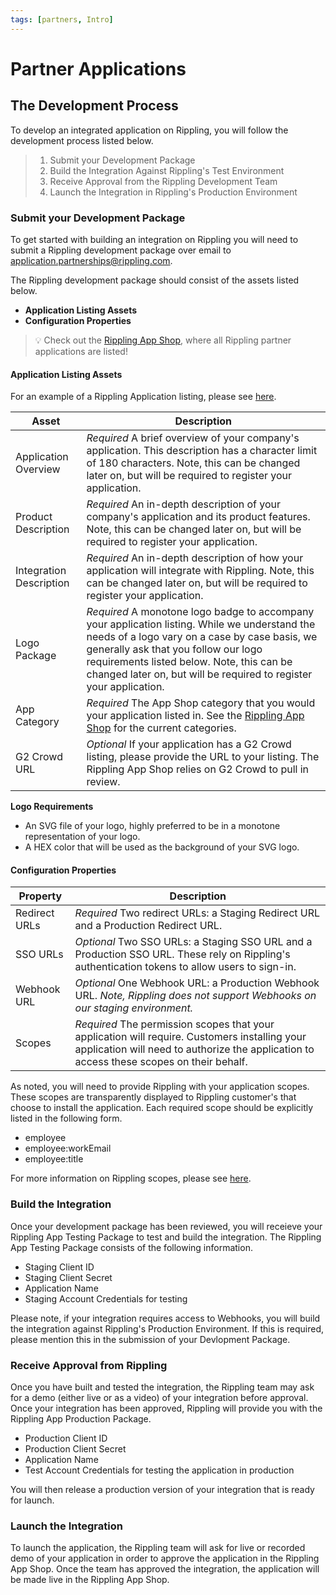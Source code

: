 ```yaml
---
tags: [partners, Intro]
---
```


# Partner Applications

## The Development Process

To develop an integrated application on Rippling, you will follow the development process listed below.

<!-- theme: success -->

> 1. Submit your Development Package
> 2. Build the Integration Against Rippling's Test Environment
> 3. Receive Approval from the Rippling Development Team
> 4. Launch the Integration in Rippling's Production Environment

### Submit your Development Package

To get started with building an integration on Rippling you will need to submit a Rippling development package over email to [application.partnerships@rippling.com](mailto:application.partnerships@rippling.com).

The Rippling development package should consist of the assets listed below.

- **Application Listing Assets**
- **Configuration Properties**

<!-- theme: success -->

> 💡 Check out the [Rippling App Shop](rippling.com/app-shop), where all Rippling partner applications are listed!

#### Application Listing Assets

For an example of a Rippling Application listing, please see [here](https://www.rippling.com/app-shop/app/slack).

| Asset                      | Description                                                                                                                                                                                                                                                                                    |
| -------------------------- | ---------------------------------------------------------------------------------------------------------------------------------------------------------------------------------------------------------------------------------------------------------------------------------------------- |
| Application Overview       | _Required_ A brief overview of your company's application. This description has a character limit of 180 characters. Note, this can be changed later on, but will be required to register your application.|
| Product Description        | _Required_ An in-depth description of your company's application and its product features. Note, this can be changed later on, but will be required to register your application.|
| Integration Description    | _Required_ An in-depth description of how your application will integrate with Rippling. Note, this can be changed later on, but will be required to register your application.|
| Logo Package               | _Required_ A monotone logo badge to accompany your application listing. While we understand the needs of a logo vary on a case by case basis, we generally ask that you follow our logo requirements listed below. Note, this can be changed later on, but will be required to register your application.|
| App Category | _Required_ The App Shop category that you would your application listed in. See the [Rippling App Shop](rippling.com/app-shop) for the current categories.|
| G2 Crowd URL               | _Optional_ If your application has a G2 Crowd listing, please provide the URL to your listing. The Rippling App Shop relies on G2 Crowd to pull in review.|

**Logo Requirements**

- An SVG file of your logo, highly preferred to be in a monotone representation of your logo. 
- A HEX color that will be used as the background of your SVG logo.

#### Configuration Properties

| Property           | Description                                                                                                                                |
|---------------|--------------------------------------------------------------------------------------------------------------------------------------------|
| Redirect URLs | *Required* Two redirect URLs: a Staging Redirect URL and a Production Redirect URL.                                                            |
| SSO URLs      | *Optional* Two SSO URLs: a Staging SSO URL and a Production SSO URL. These rely on Rippling's authentication tokens to allow users to sign-in. |
| Webhook URL   | *Optional* One Webhook URL: a Production Webhook URL. _Note, Rippling does not support Webhooks on our staging environment._                 |
|Scopes   |*Required* The permission scopes that your application will require. Customers installing your application will need to authorize the application to access these scopes on their behalf.

As noted, you will need to provide Rippling with your application scopes. These scopes are transparently displayed to Rippling customer's that choose to install the application. Each required scope should be explicitly listed in the following form.

- employee
- employee:workEmail
- employee:title

For more information on Rippling scopes, please see [here]().

### Build the Integration

Once your development package has been reviewed, you will receieve your Rippling App Testing Package to test and build the integration. The Rippling App Testing Package consists of the following information.

- Staging Client ID
- Staging Client Secret
- Application Name
- Staging Account Credentials for testing

Please note, if your integration requires access to Webhooks, you will build the integration against Rippling's Production Environment. If this is required, please mention this in the submission of your Devlopment Package.

### Receive Approval from Rippling

Once you have built and tested the integration, the Rippling team may ask for a demo (either live or as a video) of your integration before approval. Once your integration has been approved, Rippling will provide you with the Rippling App Production Package.

- Production Client ID
- Production Client Secret
- Application Name
- Test Account Credentials for testing the application in production

You will then release a production version of your integration that is ready for launch.

### Launch the Integration

To launch the application, the Rippling team will ask for live or recorded demo of your application in order to approve the application in the Rippling App Shop. Once the team has approved the integration, the application will be made live in the Rippling App Shop.